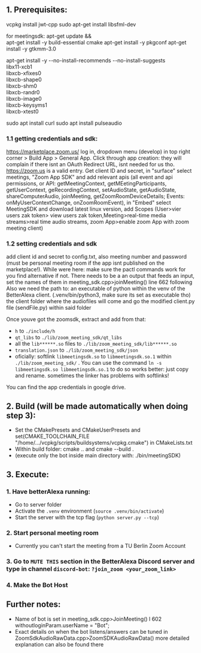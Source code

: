 ## 1. Prerequisites:

vcpkg install jwt-cpp
sudo apt-get install libsfml-dev

for meetingsdk:
apt-get update && \
apt-get install -y build-essential cmake
apt-get install -y pkgconf
apt-get install -y gtkmm-3.0

apt-get install -y --no-install-recommends --no-install-suggests \
    libx11-xcb1 \
    libxcb-xfixes0 \
    libxcb-shape0 \
    libxcb-shm0 \
    libxcb-randr0 \
    libxcb-image0 \
    libxcb-keysyms1 \
    libxcb-xtest0

sudo apt install curl
sudo apt install pulseaudio


### 1.1 getting credentials and sdk:
https://marketplace.zoom.us/ log in, dropdown menu (develop) in top right corner > Build App > General App. Click through app creation: they will complain if there isnt an OAuth Redirect URL, isnt needed for us tho. https://zoom.us is a valid entry. Get client ID and secret, in "surface" select meetings, "Zoom App SDK" and add relevant apis (all event and api permissions, or API: getMeetingContext, getMEetingParticipants, getUserContext, geRecordingContext, setAudioState, getAudioState, shareComputerAudio, joinMeeting, getZoomRoomDeviceDetails; Events: onMyUserContextChange, onZoomRoomEvent), in "Embed" select MeetingSDK and download latest linux version, add Scopes (User>vier users zak token> view users zak token,Meeting>real-time media streams>real time audio streams, zoom App>enable zoom App with zoom meeting client)

### 1.2 setting credentials and sdk
add client id and secret to config.txt, also meeting number and password (must be personal meeting room if the app isnt published on the marketplace!). While were here: make sure the pactl commands work for you find alternative if not. There needs to be a an output that feeds an input, set the names of them in meeting_sdk.cpp>joinMeeting() line 662 following
Also we need the path to:
	 an executable of python within the venv of the BetterAlexa client. (.venv/bin/python3, make sure its set as executable tho)
	 the client folder where the audiofiles will come and go
	 the modified client.py file (sendFile.py) within said folder

Once youve got the zoomsdk, extract and add from that:
 -  `h` to `./include/h`
 - `qt_libs` to `./lib/zoom_meeting_sdk/qt_libs`
 - all the `lib******.so` files to `./lib/zoom_meeting_sdk/lib******.so`
 - `translation.json` to `./lib/zoom_meeting_sdk/json`
 - oficially: softlink  `libmeetingsdk.so` to `libmeetingsdk.so.1` within `./lib/zoom_meeting_sdk/` . You can use the command `ln -s libmeetingsdk.so libmeetingsdk.so.1` to do so
   works better: just copy and rename. sometimes the linker has problems with softlinks!


You can find the app credentials in google drive.

## 2. Build (will be made automatically when doing step 3):
- Set the CMakePresets and CMakeUserPresets and set(CMAKE_TOOLCHAIN_FILE "/home/.../vcpkg/scripts/buildsystems/vcpkg.cmake") in CMakeLists.txt
- Within build folder: cmake .. and cmake --build .
- (execute only the bot inside main directory with: ./bin/meetingSDK)

## 3. Execute:
###  1. Have betterAlexa running:
- Go to server folder
- Activate the `.venv` environment (`source .venv/bin/activate`)
- Start the server with the tcp flag (`python server.py --tcp`)
###  2. Start personal meeting room
- Currently you can't start the meeting from a TU Berlin Zoom Account
###  3. Go to `MUTE THIS` section in the BetterAlexa Discord server and type in channel `discord-bot`: `?join_zoom <your_zoom_link>`
###  4. Make the Bot Host


## Further notes:
- Name of bot is set in meeting_sdk.cpp>JoinMeeting() l 602 withoutloginParam.userName = "Bot";
- Exact details on when the bot listens/answers can be tuned in ZoomSdkAudioRawData.cpp>ZoomSDKAudioRawData() more detailed explanation can also be found there

